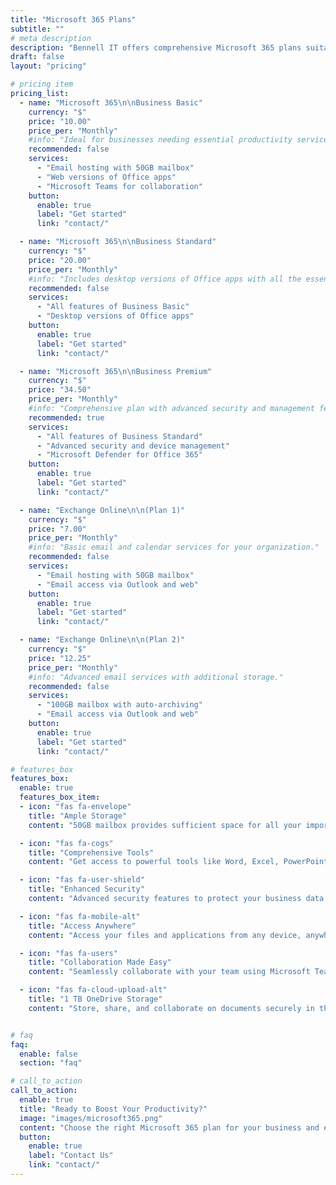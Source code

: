 ```yaml
---
title: "Microsoft 365 Plans"
subtitle: ""
# meta description
description: "Bennell IT offers comprehensive Microsoft 365 plans suitable for businesses of all sizes. Explore our pricing below."
draft: false
layout: "pricing"

# pricing item
pricing_list:
  - name: "Microsoft 365\n\nBusiness Basic"
    currency: "$"
    price: "10.00"
    price_per: "Monthly"
    #info: "Ideal for businesses needing essential productivity services."
    recommended: false
    services:
      - "Email hosting with 50GB mailbox"
      - "Web versions of Office apps"
      - "Microsoft Teams for collaboration"
    button:
      enable: true
      label: "Get started"
      link: "contact/"

  - name: "Microsoft 365\n\nBusiness Standard"
    currency: "$"
    price: "20.00"
    price_per: "Monthly"
    #info: "Includes desktop versions of Office apps with all the essentials."
    recommended: false
    services:
      - "All features of Business Basic"
      - "Desktop versions of Office apps"     
    button:
      enable: true
      label: "Get started"
      link: "contact/"

  - name: "Microsoft 365\n\nBusiness Premium"
    currency: "$"
    price: "34.50"
    price_per: "Monthly"
    #info: "Comprehensive plan with advanced security and management features."
    recommended: true
    services:
      - "All features of Business Standard"
      - "Advanced security and device management"
      - "Microsoft Defender for Office 365"
    button:
      enable: true
      label: "Get started"
      link: "contact/"

  - name: "Exchange Online\n\n(Plan 1)"
    currency: "$"
    price: "7.00"
    price_per: "Monthly"
    #info: "Basic email and calendar services for your organization."
    recommended: false
    services:
      - "Email hosting with 50GB mailbox"
      - "Email access via Outlook and web"
    button:
      enable: true
      label: "Get started"
      link: "contact/"

  - name: "Exchange Online\n\n(Plan 2)"
    currency: "$"
    price: "12.25"
    price_per: "Monthly"
    #info: "Advanced email services with additional storage."
    recommended: false
    services:
      - "100GB mailbox with auto-archiving"
      - "Email access via Outlook and web"
    button:
      enable: true
      label: "Get started"
      link: "contact/"

# features_box
features_box:
  enable: true
  features_box_item:
  - icon: "fas fa-envelope"
    title: "Ample Storage"
    content: "50GB mailbox provides sufficient space for all your important emails."

  - icon: "fas fa-cogs"
    title: "Comprehensive Tools"
    content: "Get access to powerful tools like Word, Excel, PowerPoint, and more."

  - icon: "fas fa-user-shield"
    title: "Enhanced Security"
    content: "Advanced security features to protect your business data."

  - icon: "fas fa-mobile-alt"
    title: "Access Anywhere"
    content: "Access your files and applications from any device, anywhere."

  - icon: "fas fa-users"
    title: "Collaboration Made Easy"
    content: "Seamlessly collaborate with your team using Microsoft Teams."

  - icon: "fas fa-cloud-upload-alt"
    title: "1 TB OneDrive Storage"
    content: "Store, share, and collaborate on documents securely in the cloud. Microsoft 365 Business plans only."


# faq
faq:
  enable: false
  section: "faq"

# call_to_action
call_to_action:
  enable: true
  title: "Ready to Boost Your Productivity?"
  image: "images/microsoft365.png"
  content: "Choose the right Microsoft 365 plan for your business and enjoy enhanced productivity, collaboration, and security. Contact us today to get started!"
  button:
    enable: true
    label: "Contact Us"
    link: "contact/"
---
```

